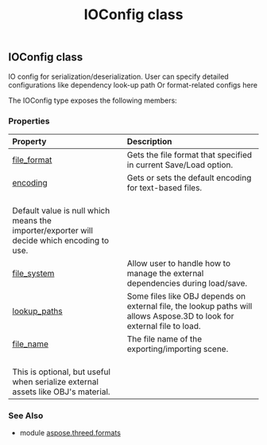 ﻿---
title: IOConfig class
second_title: Aspose.3D for Python via .NET API References
description: 
type: docs
weight: 130
url: /python-net/aspose.threed.formats/ioconfig/
is_root: false
---

## IOConfig class

IO config for serialization/deserialization.
            User can specify detailed configurations like dependency look-up path
            Or format-related configs here



The IOConfig type exposes the following members:

### Properties
| Property | Description |
| :- | :- |
| [file_format](/3d/python-net/aspose.threed.formats/ioconfig/file_format) | Gets the file format that specified in current Save/Load option. |
| [encoding](/3d/python-net/aspose.threed.formats/ioconfig/encoding) | Gets or sets the default encoding for text-based files.<br/>            Default value is null which means the importer/exporter will decide which encoding to use. |
| [file_system](/3d/python-net/aspose.threed.formats/ioconfig/file_system) | Allow user to handle how to manage the external dependencies during load/save. |
| [lookup_paths](/3d/python-net/aspose.threed.formats/ioconfig/lookup_paths) | Some files like OBJ depends on external file, the lookup paths will allows Aspose.3D to look for external file to load. |
| [file_name](/3d/python-net/aspose.threed.formats/ioconfig/file_name) | The file name of the exporting/importing scene.<br/>            This is optional, but useful when serialize external assets like OBJ's material. |


### See Also

* module [aspose.threed.formats](../)
